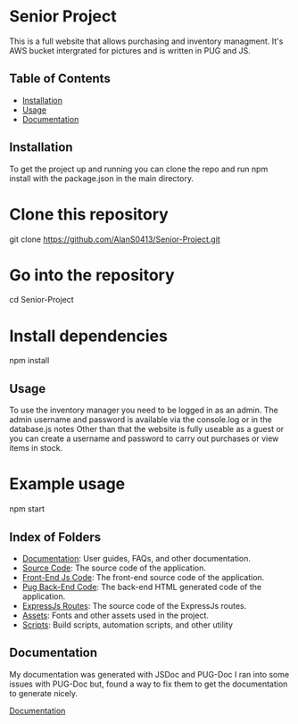 # Senior Project

This is a full website that allows purchasing and inventory managment.
It's AWS bucket intergrated for pictures and is written in PUG and JS.


## Table of Contents

- [Installation](#installation)
- [Usage](#usage)
- [Documentation](#documentation)

## Installation

To get the project up and running you can clone the repo and run npm install with the package.json in the main directory.

# Clone this repository
git clone https://github.com/AlanS0413/Senior-Project.git

# Go into the repository
cd Senior-Project

# Install dependencies
npm install

## Usage

To use the inventory manager you need to be logged in as an admin.
The admin username and password is available via the console.log or in the database.js notes
Other than that the website is fully useable as a guest or you can create a username and password to carry out purchases or view items in stock.

# Example usage
npm start

## Index of Folders

- [Documentation](/Documentation/): User guides, FAQs, and other documentation.
- [Source Code](/): The source code of the application.
- [Front-End Js Code](/public/): The front-end source code of the application.
- [Pug Back-End Code](/views/): The back-end HTML generated code of the application.
- [ExpressJs Routes](/routes/): The source code of the ExpressJs routes.
- [Assets](/public/styles/): Fonts and other assets used in the project.
- [Scripts](scripts/): Build scripts, automation scripts, and other utility


## Documentation

My documentation was generated with JSDoc and PUG-Doc I ran into some issues with PUG-Doc but, found a way to fix them to get the documentation to generate nicely.

[Documentation](/Documentation/)
